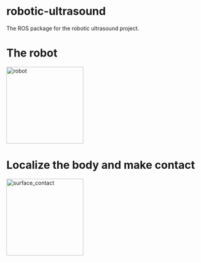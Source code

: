 # robotic-ultrasound
The ROS package for the robotic ultrasound project.

# The robot
<img src="./figures/ultrasound_robot.png" alt="robot" width="200"/>

# Localize the body and make contact
<img src="./figures/surface_contact.gif" alt="surface_contact" width="200"/>
